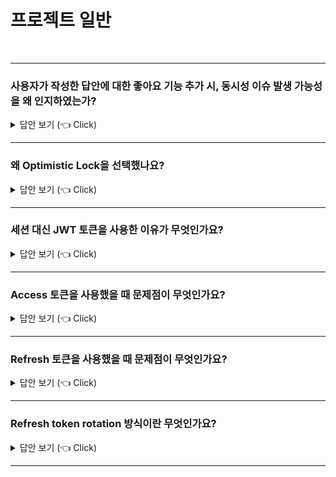 # 프로젝트 일반
<br>

-----------------------
### 사용자가 작성한 답안에 대한 좋아요 기능 추가 시, 동시성 이슈 발생 가능성을 왜 인지하였는가?

<details>
   <summary> 답안 보기 (👈 Click)</summary>
<br />

-----------------------
+ 자바는 멀티 스레드를 제공하기 때문에, 좋아요를 동시에 누르면, 이에 따라 동시성 이슈가 발생 가능하리라고 예측하였습니다. 
  하지만 실 트래픽을 고려하면, 해당 기능에 대한 동시성 이슈가 실제 발생할 가능성은 낮다는 피드백을 듣기도 하였습니다. 
  
</details>

-----------------------
### 왜 Optimistic Lock을 선택했나요?

<details>
   <summary> 답안 보기 (👈 Click)</summary>
<br />

-----------------------
+ Optimistic Lock은 실제 Lock을 거는 것이 아니라, 어플리케이션 레벨에서 Version으로 동시성을 관리하기 때문에, <br>
  DB에서 제공하는 Pessimistic Lock에 비해서 성능상 이점이 있는 것으로 알고 있습니다. <br> 
  또한, Optimistic Lock이나 Pessimistic Lock을 사용하지 않고, Synchronized 키워드를 사용해서 <br> 
  메소드를 스레드 안전하게 처리하는 방법도 있지만<br>  
  Synchronized 키워드를 통해 메소드를 스레드 안전하게 변경하는 방법은, <br>
  하나의 서버 프로세스 내에서의 동시성 이슈만 해결가능해서, <br>
  서버가 여러 개로 확장되는 경우는 적용되기 어려운 것이 단점으로 알고 있습니다. <br> 
</details>

-----------------------

### 세션 대신 JWT 토큰을 사용한 이유가 무엇인가요?

<details>
   <summary> 답안 보기 (👈 Click)</summary>
<br />

-----------------------
+ 서버가 확장되는 상황에서 세션은 세션 불일치를 해결하기 위해서 Redis와 같은 추가 세션 스토리지를 사용하여야 합니다. 
  하지만 JWT 토큰은 서버가 확장되는 상황에서도 추가 스토리지 없이 그대로 활용할 수 있습니다. 
  
  
</details>

-----------------------

### Access 토큰을 사용했을 때 문제점이 무엇인가요?

<details>
   <summary> 답안 보기 (👈 Click)</summary>
<br />

-----------------------
+ Access 토큰을 사용했을 때, 토큰이 탈취될 수 있다는 점이 문제입니다. <br> 
  따라서 Access 토큰에 만료 시간을 설정하고, 만료 시간이 다 되면, <br>
  Refresh 토큰으로 Access 토큰을 재발급하는 식으로 구현을 했습니다. 
</details>

-----------------------

### Refresh 토큰을 사용했을 때 문제점이 무엇인가요?

<details>
   <summary> 답안 보기 (👈 Click)</summary>
<br />

+ Refresh 토큰도 탈취 위험이 있는 것으로 알고 있습니다. <br> 
  따라서 Refresh 토큰 탈취를 대비하여, 사용자의 첫 로그인 IP 주소를 저장하여, <br>
  이후 로그인 시 IP 주소를 비교하여 대조하거나, <br>
  혹은 Refresh Token rotation 방식을 사용할 수 있는 것으로 알고 있습니다. 
</details>

-----------------------

### Refresh token rotation 방식이란 무엇인가요?

<details>
   <summary> 답안 보기 (👈 Click)</summary>
<br />

-----------------------
+ Access token이 발급될 때마다, Refresh Token도 매번 같이 재발급되는 방식으로 알고 있습니다. 
</details>

-----------------------

